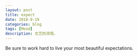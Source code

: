 ```yaml
---
layout: post
title: expect
date: 2018-9-19
categories: blog
tags: [Mood]
description: 文艺的流氓。
---
```

Be sure to work hard to live your most beautiful expectations.